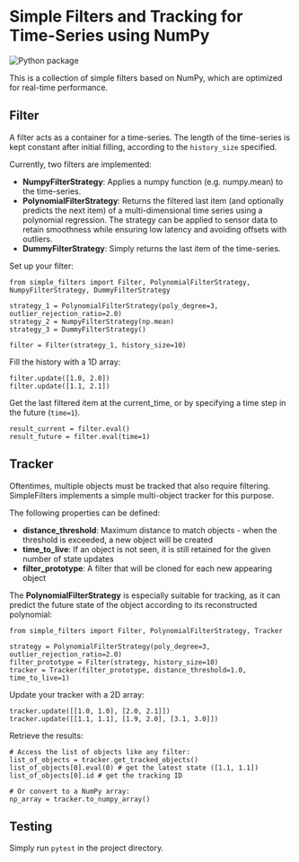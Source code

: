 # Simple Filters and Tracking for Time-Series using NumPy

![Python package](https://github.com/tobias-gp/SimpleFilters/workflows/Python%20package/badge.svg)

This is a collection of simple filters based on NumPy, which are optimized for real-time performance. 

## Filter

A filter acts as a container for a time-series. The length of the time-series is kept constant after initial filling, according to the ```history_size``` specified. 

Currently, two filters are implemented: 
* **NumpyFilterStrategy**: Applies a numpy function (e.g. numpy.mean) to the time-series. 
* **PolynomialFilterStrategy**: Returns the filtered last item (and optionally predicts the next item) of a multi-dimensional time series using a polynomial regression. The strategy can be applied to sensor data to retain smoothness while ensuring low latency and avoiding offsets with outliers. 
* **DummyFilterStrategy**: Simply returns the last item of the time-series. 

Set up your filter: 
```
from simple_filters import Filter, PolynomialFilterStrategy, NumpyFilterStrategy, DummyFilterStrategy

strategy_1 = PolynomialFilterStrategy(poly_degree=3, outlier_rejection_ratio=2.0)
strategy_2 = NumpyFilterStrategy(np.mean)
strategy_3 = DummyFilterStrategy()

filter = Filter(strategy_1, history_size=10)
```

Fill the history with a 1D array: 
```
filter.update([1.0, 2.0])
filter.update([1.1, 2.1])
```

Get the last filtered item at the current_time, or by specifying a time step in the future (```time=1```). 
```
result_current = filter.eval()
result_future = filter.eval(time=1)
```

## Tracker

Oftentimes, multiple objects must be tracked that also require filtering. SimpleFilters implements a simple multi-object tracker for this purpose. 

The following properties can be defined: 
* **distance_threshold**: Maximum distance to match objects - when the threshold is exceeded, a new object will be created 
* **time_to_live**: If an object is not seen, it is still retained for the given number of state updates
* **filter_prototype**: A filter that will be cloned for each new appearing object

The **PolynomialFilterStrategy** is especially suitable for tracking, as it can predict the future state of the object according to its reconstructed polynomial: 
```
from simple_filters import Filter, PolynomialFilterStrategy, Tracker

strategy = PolynomialFilterStrategy(poly_degree=3, outlier_rejection_ratio=2.0)
filter_prototype = Filter(strategy, history_size=10)
tracker = Tracker(filter_prototype, distance_threshold=1.0, time_to_live=1)
```

Update your tracker with a 2D array: 
```
tracker.update([[1.0, 1.0], [2.0, 2.1]])
tracker.update([[1.1, 1.1], [1.9, 2.0], [3.1, 3.0]])
```

Retrieve the results: 
```
# Access the list of objects like any filter: 
list_of_objects = tracker.get_tracked_objects() 
list_of_objects[0].eval(0) # get the latest state ([1.1, 1.1])
list_of_objects[0].id # get the tracking ID

# Or convert to a NumPy array: 
np_array = tracker.to_numpy_array()
```

## Testing

Simply run ```pytest``` in the project directory. 
